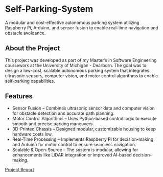 # Self-Parking-System
A modular and cost-effective autonomous parking system utilizing Raspberry Pi, Arduino, and sensor fusion to enable real-time navigation and obstacle avoidance.

## About the Project
This project was developed as part of my Master’s in Software Engineering coursework at the University of Michigan - Dearborn. The goal was to design a low-cost, scalable autonomous parking system that integrates ultrasonic sensors, computer vision, and motor control algorithms to enable self-parking capabilities.

## Features
- Sensor Fusion – Combines ultrasonic sensor data and computer vision for obstacle detection and accurate path planning.
- Motor Control Algorithms – Uses Python-based control logic to execute smooth and precise parking maneuvers.
- 3D-Printed Chassis – Designed modular, customizable housing to keep hardware costs low.
- Real-Time Processing – Implements Raspberry Pi for decision-making and Arduino for motor control to ensure seamless navigation.
- Scalable & Open-Source – The system is modular, allowing for enhancements like LiDAR integration or improved AI-based decision-making.

[Project Report](https://drive.google.com/file/d/1gRuoTJpoaRQJBFngFX4q5FAcvPj_fIP9/view?usp=sharing)
